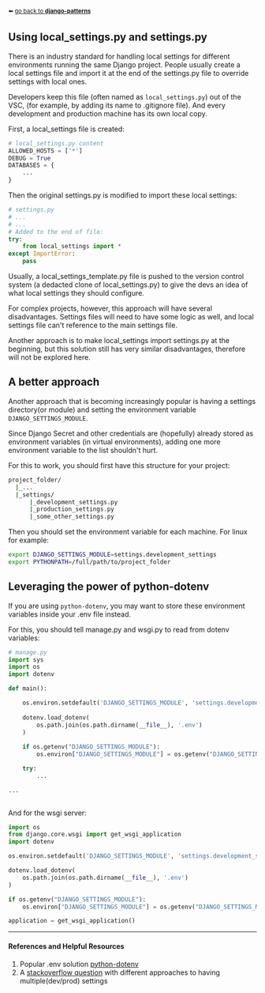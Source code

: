 <sub>:arrow_left: [go back to **django-patterns**](../../../README.md)</sub>

## Using local_settings.py and settings.py

There is an industry standard for handling local settings for different environments running the same Django project. People usually create a local settings file and import it at the end of the settings.py file to override settings with local ones.

Developers keep this file (often named as `local_settings.py`) out of the VSC, (for example, by adding its name to .gitignore file). And every development and production machine has its own local copy.

First, a local_settings file is created:
```python
# local_settings.py content
ALLOWED_HOSTS = ['*']
DEBUG = True
DATABASES = {
    ...
}
```

Then the original settings.py is modified to import these local settings:
```python
# settings.py
# ...
# ...
# Added to the end of file:
try:
    from local_settings import *
except ImportError:
    pass
```
Usually, a local_settings_template.py file is pushed to the version control system (a dedacted clone of local_settings.py) to give the devs an idea of what local settings they should configure.

For complex projects, however, this approach will have several disadvantages. Settings files will need to have some logic as well, and local settings file can't reference to the main settings file.

Another approach is to make local_settings import settings.py at the beginning, but this solution still has very similar disadvantages, therefore will not be explored here.

## A better approach

Another approach that is becoming increasingly popular is having a settings directory(or module) and setting the environment variable `DJANGO_SETTINGS_MODULE`.

Since Django Secret and other credentials are (hopefully) already stored as environment variables (in virtual environments), adding one more environment variable to the list shouldn't hurt.

For this to work, you should first have this structure for your project:
```bash
project_folder/
  |_...
  |_settings/
      |_development_settings.py
      |_production_settings.py
      |_some_other_settings.py
```
Then you should set the environment variable for each machine. For linux for example:
```bash
export DJANGO_SETTINGS_MODULE=settings.development_settings
export PYTHONPATH=/full/path/to/project_folder
```
## Leveraging the power of python-dotenv
If you are using `python-dotenv`, you may want to store these environment variables inside your .env file instead.

For this, you should tell manage.py and wsgi.py to read from dotenv variables:

```python
# manage.py
import sys
import os
import dotenv

def main():

    os.environ.setdefault('DJANGO_SETTINGS_MODULE', 'settings.development_settings') # make sure this is compatible with your PYTHONPATH!
    
    dotenv.load_dotenv(
        os.path.join(os.path.dirname(__file__), '.env')
    )
    
    if os.getenv("DJANGO_SETTINGS_MODULE"):
        os.environ["DJANGO_SETTINGS_MODULE"] = os.getenv("DJANGO_SETTINGS_MODULE")

    try:
        ...

...
    
```
And for the wsgi server:

```python
import os
from django.core.wsgi import get_wsgi_application
import dotenv

os.environ.setdefault('DJANGO_SETTINGS_MODULE', 'settings.development_settings')

dotenv.load_dotenv(
    os.path.join(os.path.dirname(__file__), '.env')
)

if os.getenv("DJANGO_SETTINGS_MODULE"):
    os.environ["DJANGO_SETTINGS_MODULE"] = os.getenv("DJANGO_SETTINGS_MODULE")

application = get_wsgi_application()
```


---

#### References and Helpful Resources
1. Popular .env solution [python-dotenv](https://pypi.org/project/python-dotenv/)
2. A [stackoverflow question](https://stackoverflow.com/questions/1626326/how-to-manage-local-vs-production-settings-in-django) with different approaches to having multiple(dev/prod) settings 

